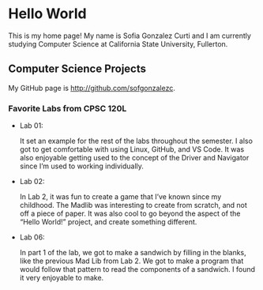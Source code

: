 # Hello World
This is my home page! My name is Sofia Gonzalez Curti and I am currently studying Computer Science at California State University, Fullerton.

## Computer Science Projects
My GitHub page is http://github.com/sofgonzalezc.

### Favorite Labs from CPSC 120L
* Lab 01:
  
  It set an example for the rest of the labs throughout the semester. I also got to get comfortable with using Linux, GitHub, and VS Code. It was also enjoyable getting used to the concept of the Driver and Navigator since I’m used to working individually. 

* Lab 02:

  In Lab 2, it was fun to create a game that I’ve known since my childhood. The Madlib was interesting to create from scratch, and not off a piece of paper. It was also cool to go beyond the aspect of the “Hello World!” project, and create something different. 

* Lab 06:
  
  In part 1 of the lab, we got to make a sandwich by filling in the blanks, like the previous Mad Lib from Lab 2. We got to make a program that would follow that pattern to read the components of a sandwich. I found it very enjoyable to make.
